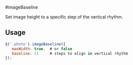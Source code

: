 #imageBaseline

Set image height to a specific step of the vertical rhythm.

## Usage
```js
$('.photo').imageBaseline({
   maxWidth: true,  # or false
   baseline: 11     # steps to align in vertical rhythm
});
```
